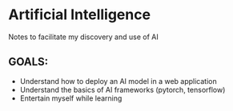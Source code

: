# Artificial Intelligence 

Notes to facilitate my discovery and use of AI 

## GOALS:
- Understand how to deploy an AI model in a web application
- Understand the basics of AI frameworks (pytorch, tensorflow) 
- Entertain myself while learning
